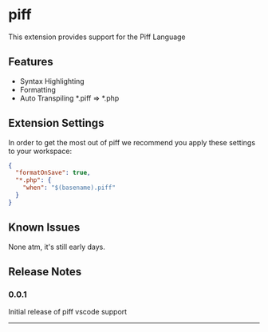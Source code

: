 # piff

This extension provides support for the Piff Language

## Features

* Syntax Highlighting
* Formatting
* Auto Transpiling *.piff => *.php

## Extension Settings

In order to get the most out of piff we recommend you apply these settings to your workspace:

```json
{
  "formatOnSave": true,
  "*.php": {
    "when": "$(basename).piff"
  }
}
```

## Known Issues

None atm, it's still early days.

## Release Notes

### 0.0.1

Initial release of piff vscode support 


-----------------------------------------------------------------------------------------------------------

